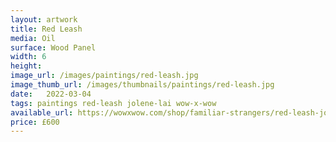```yaml
---
layout: artwork
title: Red Leash
media: Oil
surface: Wood Panel
width: 6
height: 
image_url: /images/paintings/red-leash.jpg
image_thumb_url: /images/thumbnails/paintings/red-leash.jpg
date:   2022-03-04
tags: paintings red-leash jolene-lai wow-x-wow
available_url: https://wowxwow.com/shop/familiar-strangers/red-leash-jolene-lai
price: £600
---
```

